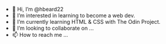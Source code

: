 - 👋 Hi, I’m @hbeard22
- 👀 I’m interested in learning to become a web dev.
- 🌱 I’m currently learning HTML & CSS with The Odin Project.
- 💞️ I’m looking to collaborate on ...
- 📫 How to reach me ...

<!---
hbeard22/hbeard22 is a ✨ special ✨ repository because its `README.md` (this file) appears on your GitHub profile.
You can click the Preview link to take a look at your changes.
--->
